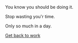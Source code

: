 You know you should be doing it.

Stop wasting you'r time.

Only so much in a day.

[Get back to work](../take-nap/cucumber-induced-nap.md)
